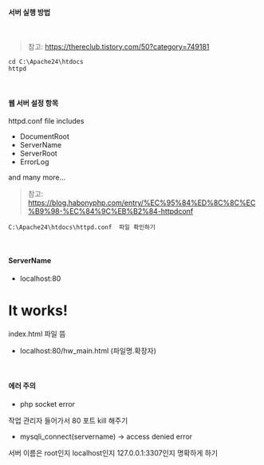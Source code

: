 #### 서버 실행 방법

</br>

> 참고: <https://thereclub.tistory.com/50?category=749181>

~~~
cd C:\Apache24\htdocs
httpd
~~~

</br>

#### 웹 서버 설정 항목 

httpd.conf file includes 

- DocumentRoot
- ServerName
- ServerRoot
- ErrorLog

and many more...

> 참고: <https://blog.habonyphp.com/entry/%EC%95%84%ED%8C%8C%EC%B9%98-%EC%84%9C%EB%B2%84-httpdconf>

~~~
C:\Apache24\htdocs\httpd.conf  파일 확인하기
~~~

</br>

#### ServerName

- localhost:80

<html><body><h1>It works!</h1></body></html>

index.html 파일 뜸

- localhost:80/hw_main.html (파일명.확장자) 

</br>

#### 에러 주의

- php socket error

작업 관리자 들어가서 80 포트 kill 해주기 

- mysqli_connect(servername)  -> access denied error

서버 이름은 root인지 localhost인지 127.0.0.1:3307인지 명확하게 하기 

